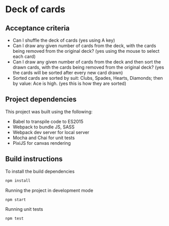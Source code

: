 # Deck of cards

## Acceptance criteria

* Can I shuffle the deck of cards (yes using A key)
* Can I draw any given number of cards from the deck, with the cards being removed
from the original deck? (yes using the mouse to select each card)
* Can I draw any given number of cards from the deck and then sort the drawn cards,
with the cards being removed from the original deck? (yes the cards will be sorted after every new card drawn)
* Sorted cards are sorted by suit: Clubs, Spades, Hearts, Diamonds; then by value: Ace
is high. (yes this is how they are sorted)

## Project dependencies
This project was built using the following:

* Babel to transpile code to ES2015
* Webpack to bundle JS, SASS 
* Webpack dev server for local server
* Mocha and Chai for unit tests
* PixiJS for canvas rendering

## Build instructions

To install the build dependencies

```javascript
npm install
```

Running the project in development mode

```javascript
npm start
```

Running unit tests

```javascript
npm test
```
